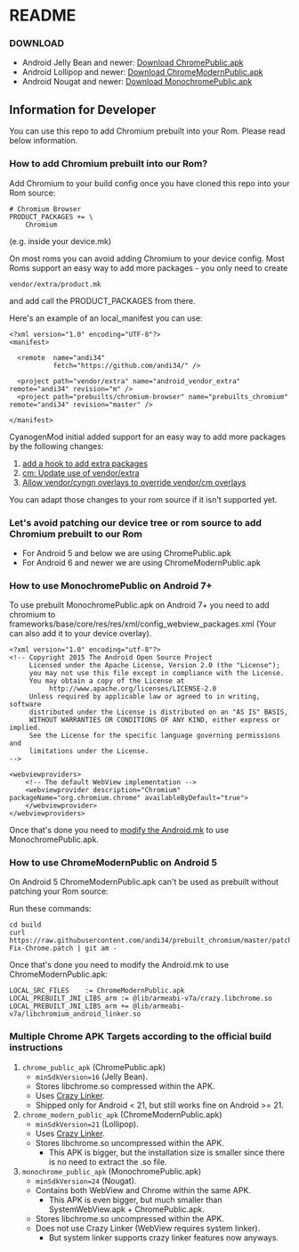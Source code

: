 # README

### DOWNLOAD

- Android Jelly Bean and newer: [Download ChromePublic.apk](https://github.com/andi34/prebuilt_chromium/raw/master/ChromePublic.apk)
- Android Lollipop and newer: [Download ChromeModernPublic.apk](https://github.com/andi34/prebuilt_chromium/raw/master/ChromeModernPublic.apk)
- Android Nougat and newer: [Download MonochromePublic.apk](https://github.com/andi34/prebuilt_chromium/raw/master/MonochromePublic.apk)


## Information for Developer

You can use this repo to add Chromium prebuilt into your Rom. Please read below information.


### How to add Chromium prebuilt into our Rom?

Add Chromium to your build config once you have cloned this repo into your Rom source:

```
# Chromium Browser
PRODUCT_PACKAGES += \
    Chromium

```
(e.g. inside your device.mk)


On most roms you can avoid adding Chromium to your device config.
Most Roms support an easy way to add more packages - you only need to create
```
vendor/extra/product.mk
```
and add call the PRODUCT_PACKAGES from there.

Here's an example of an local_manifest you can use:
```
<?xml version="1.0" encoding="UTF-8"?>
<manifest>

  <remote  name="andi34"
           fetch="https://github.com/andi34/" />

  <project path="vendor/extra" name="android_vendor_extra" remote="andi34" revision="m" />
  <project path="prebuilts/chromium-browser" name="prebuilts_chromium" remote="andi34" revision="master" />

</manifest>
```

CyanogenMod initial added support for an easy way to add more packages by the following changes:

1. [add a hook to add extra packages](https://github.com/LineageOS/android_vendor_cm/commit/45e6598078e3a919ec644b8ad22bf9ad2912e876)
2. [cm: Update use of vendor/extra](https://github.com/LineageOS/android_vendor_cm/commit/b9dd400b385b18519cad768b5ec45fcbe9973f22)
3. [Allow vendor/cyngn overlays to override vendor/cm overlays](https://github.com/LineageOS/android_vendor_cm/commit/39b9aa83f003aaf9842bc091ef0a4c2d3d2d15e4)

You can adapt those changes to your rom source if it isn't supported yet.


### Let's avoid patching our device tree or rom source to add Chromium prebuilt to our Rom

- For Android 5 and below we are using ChromePublic.apk
- For Android 6 and newer we are using ChromeModernPublic.apk


### How to use MonochromePublic on Android 7+

To use prebuilt MonochromePublic.apk on Android 7+ you need to add chromium to frameworks/base/core/res/res/xml/config_webview_packages.xml
(Your can also add it to your device overlay).

```
<?xml version="1.0" encoding="utf-8"?>
<!-- Copyright 2015 The Android Open Source Project
     Licensed under the Apache License, Version 2.0 (the "License");
     you may not use this file except in compliance with the License.
     You may obtain a copy of the License at
          http://www.apache.org/licenses/LICENSE-2.0
     Unless required by applicable law or agreed to in writing, software
     distributed under the License is distributed on an "AS IS" BASIS,
     WITHOUT WARRANTIES OR CONDITIONS OF ANY KIND, either express or implied.
     See the License for the specific language governing permissions and
     limitations under the License.
-->

<webviewproviders>
    <!-- The default WebView implementation -->
    <webviewprovider description="Chromium" packageName="org.chromium.chrome" availableByDefault="true">
    </webviewprovider>
</webviewproviders>
```
Once that's done you need to [modify the Android.mk](https://github.com/andi34/prebuilts_chromium/commit/09cd63b824ffa08c2365d276d1540ba45cf3c865#diff-3ae6be565f1e33e90e0b11f768de1f6c) to use MonochromePublic.apk.


### How to use ChromeModernPublic on Android 5

On Android 5 ChromeModernPublic.apk can't be used as prebuilt without patching your Rom source:

Run these commands:
```
cd build
curl https://raw.githubusercontent.com/andi34/prebuilt_chromium/master/patches/Lollipop/0001-Fix-Chrome.patch | git am -
```
Once that's done you need to modify the Android.mk to use ChromeModernPublic.apk:
```
LOCAL_SRC_FILES    := ChromeModernPublic.apk
LOCAL_PREBUILT_JNI_LIBS_arm := @lib/armeabi-v7a/crazy.libchrome.so
LOCAL_PREBUILT_JNI_LIBS_arm += @lib/armeabi-v7a/libchromium_android_linker.so
```


### Multiple Chrome APK Targets according to the official build instructions

1. `chrome_public_apk` (ChromePublic.apk)
   * `minSdkVersion=16` (Jelly Bean).
   * Stores libchrome.so compressed within the APK.
   * Uses [Crazy Linker](https://cs.chromium.org/chromium/src/base/android/linker/BUILD.gn?rcl=6bb29391a86f2be58c626170156cbfaa2cbc5c91&l=9).
   * Shipped only for Android < 21, but still works fine on Android >= 21.
2. `chrome_modern_public_apk` (ChromeModernPublic.apk)
   * `minSdkVersion=21` (Lollipop).
   * Uses [Crazy Linker](https://cs.chromium.org/chromium/src/base/android/linker/BUILD.gn?rcl=6bb29391a86f2be58c626170156cbfaa2cbc5c91&l=9).
   * Stores libchrome.so uncompressed within the APK.
     * This APK is bigger, but the installation size is smaller since there is
       no need to extract the .so file.
3. `monochrome_public_apk` (MonochromePublic.apk)
   * `minSdkVersion=24` (Nougat).
   * Contains both WebView and Chrome within the same APK.
     * This APK is even bigger, but much smaller than SystemWebView.apk + ChromePublic.apk.
   * Stores libchrome.so uncompressed within the APK.
   * Does not use Crazy Linker (WebView requires system linker).
     * But system linker supports crazy linker features now anyways.

